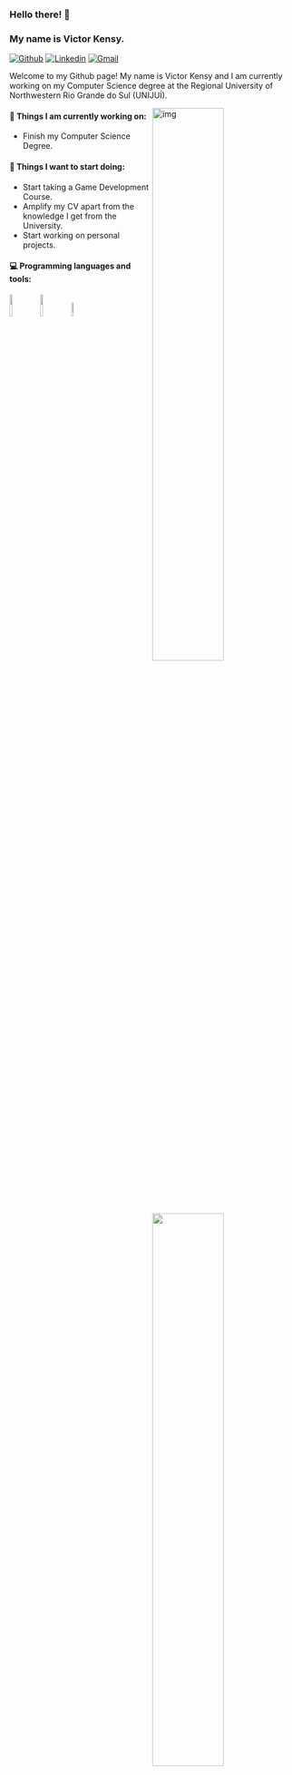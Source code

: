 ### Hello there! 👋
### My name is Victor Kensy.

[![Github](https://img.shields.io/badge/-Github-000?style=flat&logo=Github&logoColor=white)](https://github.com/Kensyy)
[![Linkedin](https://img.shields.io/badge/-LinkedIn-blue?style=flat&logo=Linkedin&logoColor=white)](https://www.linkedin.com/in/victorgdskensy/)
[![Gmail](https://img.shields.io/badge/-Gmail-c14438?style=flat&logo=Gmail&logoColor=white)](mailto:victorkensy@gmail.com)

Welcome to my Github page! My name is Victor Kensy and I am currently working on my Computer Science degree at the Regional University of Northwestern Rio Grande do Sul (UNIJUÍ).  

<img align="right" alt="img" src="https://github.com/Kensyy/kensy/blob/main/cover.gif" width="50%" height="auto" />


#### 🌱 Things I am currently working on: 
- Finish my Computer Science Degree.

#### :muscle: Things I want to start doing:
- Start taking a Game Development Course.
- Amplify my CV apart from the knowledge I get from the University.
- Start working on personal projects.

#### :computer: Programming languages and tools: 
<p>
	<img width="50%" align="right" src="https://github-readme-stats.vercel.app/api?username=Kensyy&show_icons=true&hide_border=true" />

<code><img width="10%" src="https://www.vectorlogo.zone/logos/w3_css/w3_css-ar21.svg"></code>
<code><img width="10%" src="https://www.vectorlogo.zone/logos/w3_html5/w3_html5-ar21.svg"></code>
<code><img width="8%" src="https://www.vectorlogo.zone/logos/javascript/javascript-ar21.svg"></code>
<br />
</p>

